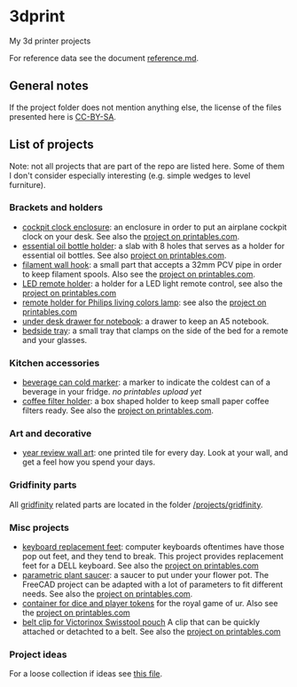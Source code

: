 # 3dprint
My 3d printer projects

For reference data see the document [reference.md](./reference.md).

## General notes
If the project folder does not mention anything else, the license of the files
presented here is [CC-BY-SA][ss_by_sa].

## List of projects
Note: not all projects that are part of the repo are listed here. Some of them
I don't consider especially interesting (e.g. simple wedges to level 
furniture).

### Brackets and holders
* [cockpit clock enclosure](projects/brackets_holders/cockpit-clock-enclosure): 
  an enclosure in order to put an airplane cockpit 
  clock on your desk. See also the [project on printables.com](
  https://www.printables.com/model/292694-cockpit-clock-enclosure).
* [essential oil bottle holder](projects/brackets_holders/essential-oil-holder): a slab with 8
  holes that serves as a holder for essential oil bottles. See also
  [project on printables.com](
  https://www.printables.com/model/349100-holder-for-essential-oil-bottles).
* [filament wall hook](projects/brackets_holders/filament-wall-hook): a small part that accepts
  a 32mm PCV pipe in order to keep filament spools. Also see the 
  [project on printables.com](
  https://www.printables.com/model/316022-wall-hook-for-filament-spool-storage).
* [LED remote holder](projects/brackets_holders/led-remote-holder): a holder for a LED light
  remote control, see also the [project on printables.com](
  https://www.printables.com/model/332527-led-remote-holder)
* [remote holder for Philips living colors lamp](
  projects/brackets_holders/led-remote-holder-philipps): see also the [project on printables.com](
  https://www.printables.com/model/348441-holder-for-philips-living-colors-remote)
* [under desk drawer for notebook](projects/brackets_holders/under-desk-drawer): a drawer 
  to keep an A5 notebook.
* [bedside tray](projects/brackets_holders/bedside-tray): a small tray that clamps on the
  side of the bed for a remote and your glasses.

### Kitchen accessories
* [beverage can cold marker](projects/kitchen_accessories/beer-can-cold-marker): a marker to indicate
  the coldest can of a beverage in your fridge. _no printables upload yet_
* [coffee filter holder](projects/kitchen_accessories/coffee-filter-holder): a box shaped
  holder to keep small paper coffee filters ready. See also the 
  [project on printables.com](
  https://www.printables.com/model/317254-small-paper-coffee-filter-holder).


### Art and decorative
* [year review wall art](projects/art_decoration/year-review-wallart): one printed tile 
  for every day. Look at your wall, and get a feel how you spend your days.

### Gridfinity parts
All [gridfinity](https://gridfinity.xyz/) related parts are located 
in the folder [/projects/gridfinity](./projects/gridfinity).

### Misc projects
* [keyboard replacement feet](projects/misc_projects/keyboard_replacement_feet): computer
  keyboards oftentimes have those pop out feet, and they tend to break. This
  project provides replacement feet for a DELL keyboard. See also the
  [project on printables.com](
  https://www.printables.com/model/321140-keyboard-replacement-feet-for-dell-keyboard)
* [parametric plant saucer](projects/misc_projects/plant_saucer): a saucer to put under your
  flower pot. The FreeCAD project can be adapted with a lot of parameters to
  fit different needs. See also the [project on printables.com](
  https://www.printables.com/model/309976-parametric-plant-saucer).
* [container for dice and player tokens](projects/misc_projects/urgame-container) for the
  royal game of ur. Also see the [project on printables.com](
  https://www.printables.com/model/349837-container-for-game-of-ur-material)
* [belt clip for Victorinox Swisstool pouch](projects/misc_projects/swisstool-pocket-clip)
  A clip that can be quickly attached or detachted to a belt. See also the
  [project on printables.com](https://www.printables.com/model/440875-victorinox-swisstool-belt-clip)

### Project ideas
For a loose collection if ideas see [this file](./project_ideas.md).

[ss_by_sa]: https://creativecommons.org/licenses/by-sa/4.0/
